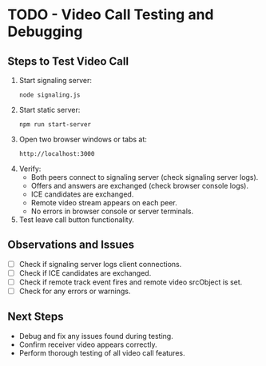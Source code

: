 # TODO - Video Call Testing and Debugging

## Steps to Test Video Call

1. Start signaling server:
   ```
   node signaling.js
   ```
2. Start static server:
   ```
   npm run start-server
   ```
3. Open two browser windows or tabs at:
   ```
   http://localhost:3000
   ```
4. Verify:
   - Both peers connect to signaling server (check signaling server logs).
   - Offers and answers are exchanged (check browser console logs).
   - ICE candidates are exchanged.
   - Remote video stream appears on each peer.
   - No errors in browser console or server terminals.
5. Test leave call button functionality.

## Observations and Issues

- [ ] Check if signaling server logs client connections.
- [ ] Check if ICE candidates are exchanged.
- [ ] Check if remote track event fires and remote video srcObject is set.
- [ ] Check for any errors or warnings.

## Next Steps

- Debug and fix any issues found during testing.
- Confirm receiver video appears correctly.
- Perform thorough testing of all video call features.
